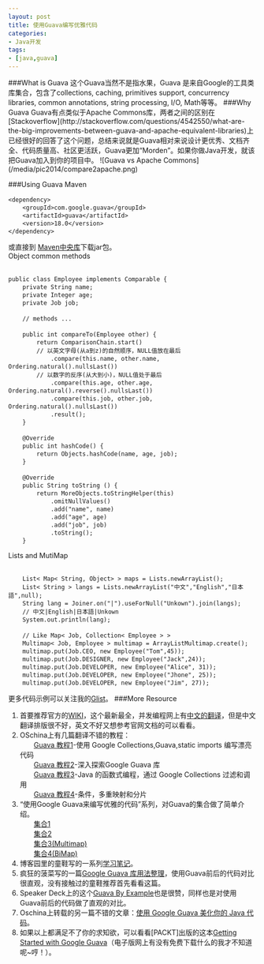 ```yaml
---
layout: post
title: 使用Guava编写优雅代码
categories:
- Java开发
tags:
- [java,guava]
---
```

<link rel="stylesheet" href="/media/highlight/styles/github.css">
<script src="/media/highlight/highlight.pack.js"></script>
<script>
$(document).ready(function() {
  $('pre code').each(function(i, block) {
    hljs.highlightBlock(block);
  });
});
</script>
###What is Guava
这个Guava当然不是指水果，Guava 是来自Google的工具类库集合，包含了collections, caching, primitives support, concurrency libraries, common annotations, string processing, I/O, Math等等。
###Why Guava
Guava有点类似于Apache Commons库，两者之间的区别在[Stackoverflow](http://stackoverflow.com/questions/4542550/what-are-the-big-improvements-between-guava-and-apache-equivalent-libraries)上已经很好的回答了这个问题，总结来说就是Guava相对来说设计更优秀、文档齐全、代码质量高、社区更活跃，Guava更加“Morden”。如果你做Java开发，就该把Guava加入到你的项目中。
![Guava vs Apache Commons](/media/pic2014/compare2apache.png)

###Using Guava
Maven
<pre><code class="xml">&lt;dependency&gt;
    &lt;groupId&gt;com.google.guava&lt;/groupId&gt;
    &lt;artifactId&gt;guava&lt;/artifactId&gt;
    &lt;version&gt;18.0&lt;/version&gt;
&lt;/dependency&gt;
</code></pre>
或直接到 [Maven中央库](http://mvnrepository.com/artifact/com.google.guava/guava)下载jar包。  
Object common methods
<pre><code class="java">
public class Employee implements Comparable<Employee> {
	private String name;
	private Integer age;
	private Job job;

	// methods ...

	public int compareTo(Employee other) {
		return ComparisonChain.start()
		// 以英文字母(从a到z)的自然顺序，NULL值放在最后
			.compare(this.name, other.name, Ordering.natural().nullsLast())
		// 以数字的反序(从大到小)，NULL值处于最后
			.compare(this.age, other.age, Ordering.natural().reverse().nullsLast())
			.compare(this.job, other.job, Ordering.natural().nullsLast())
			.result();
	}

	@Override
	public int hashCode() {
		return Objects.hashCode(name, age, job);
	}

	@Override
	public String toString () {
		return MoreObjects.toStringHelper(this)
			.omitNullValues()
			.add("name", name)
			.add("age", age)
			.add("job", job)
			.toString();
	}
</code></pre>
Lists and MutiMap
<pre><code class="java">
	List< Map< String, Object> > maps = Lists.newArrayList();
	List< String > langs = Lists.newArrayList("中文","English","日本語",null);
	String lang = Joiner.on("|").useForNull("Unkown").join(langs);
	// 中文|English|日本語|Unkown
	System.out.println(lang);                                               
	
	// Like Map< Job, Collection< Employee > >
	Multimap< Job, Employee > multimap = ArrayListMultimap.create();
	multimap.put(Job.CEO, new Employee("Tom",45));
	multimap.put(Job.DESIGNER, new Employee("Jack",24));
	multimap.put(Job.DEVELOPER, new Employee("Alice", 31));
	multimap.put(Job.DEVELOPER, new Employee("Jhone", 25));
	multimap.put(Job.DEVELOPER, new Employee("Jim", 27));
</code></pre>
更多代码示例可以关注我的[Glist](https://gist.github.com/greycode/2969fe130d345f87a208)。
###More Resource
1. 首要推荐官方的[WIKI](https://code.google.com/p/guava-libraries/wiki/GuavaExplained?tm=6)，这个最新最全，并发编程网上有[中文的翻译](http://ifeve.com/google-guava/)，但是中文翻译排版很不好，英文不好又想参考官网文档的可以看看。
2. OSchina上有几篇翻译不错的教程：  
　　[Guava 教程1](http://www.oschina.net/translate/beautiful-code-with-google-collections-guava-and-static-imports-part-1)-使用 Google Collections,Guava,static imports 编写漂亮代码  
　　[Guava 教程2](http://www.oschina.net/translate/diving-into-the-google-guava-library-part-2)-深入探索Google Guava 库  
　　[Guava 教程3](http://www.oschina.net/translate/functional-java-filtering-and-ordering-with-google-collections-part-3)-Java 的函数式编程，通过 Google Collections 过滤和调用  
　　[Guava 教程4](http://www.oschina.net/translate/preconditions-multimaps-and-partitioning-with-google-collections-part-4)-条件，多重映射和分片  
3. “使用Google Guava来编写优雅的代码”系列，对Guava的集合做了简单介绍。  
　　[集合1](http://www.letonlife.com/writing-clean-code-with-google-guava-part-4-915)  
　　[集合2](http://www.letonlife.com/writing-clean-code-with-google-guava-part-5-918)  
　　[集合3(Multimap)](http://www.letonlife.com/writing-clean-code-with-google-guava-part-6-multimap-923)  
　　[集合4(BiMap)](http://www.letonlife.com/writing-clean-code-with-google-guava-part-7-bimap-930)  
4. 博客园里的童鞋写的一系列[学习笔记](http://www.cnblogs.com/peida/p/Guava.html)。  
5. 疯狂的菠菜写的一篇[Google Guava 库用法整理](http://macrochen.iteye.com/blog/737058)，使用Guava前后的代码对比很直观，没有接触过的童鞋推荐首先看看这篇。
6. Speaker Deck上的这个[Guava By Example](https://speakerdeck.com/eneveu/guava-by-example)也是很赞，同样也是对使用Guava前后的代码做了直观的对比。
7. Oschina上转载的另一篇不错的文章：[使用 Google Guava 美化你的 Java 代码](http://my.oschina.net/leejun2005/blog/172328#OSC_h3_1)。
8. 如果以上都满足不了你的求知欲，可以看看[PACKT]出版的这本[Getting Started with Google Guava](https://www.packtpub.com/application-development/getting-started-google-guava)（电子版网上有没有免费下载什么的我才不知道呢~哼！）。
　
